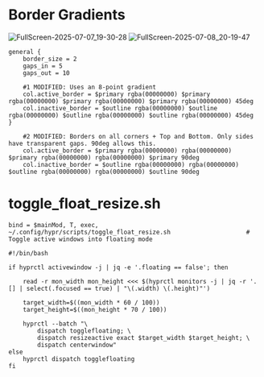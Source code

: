 # Border Gradients
![FullScreen-2025-07-07_19-30-28](https://github.com/user-attachments/assets/918430a6-56c5-4bcd-8117-6841ba0995df)
![FullScreen-2025-07-08_20-19-47](https://github.com/user-attachments/assets/49b9fede-a472-455f-aa1a-94a7d732a0b2)

`````
general {
    border_size = 2
    gaps_in = 5
    gaps_out = 10

    #1 MODIFIED: Uses an 8-point gradient
    col.active_border = $primary rgba(00000000) $primary rgba(00000000) $primary rgba(00000000) $primary rgba(00000000) 45deg
    col.inactive_border = $outline rgba(00000000) $outline rgba(00000000) $outline rgba(00000000) $outline rgba(00000000) 45deg
}
`````
`````
    #2 MODIFIED: Borders on all corners + Top and Bottom. Only sides have transparent gaps. 90deg allows this.
    col.active_border = $primary rgba(00000000) rgba(00000000) $primary rgba(00000000) rgba(00000000) $primary 90deg
    col.inactive_border = $outline rgba(00000000) rgba(00000000) $outline rgba(00000000) rgba(00000000) $outline 90deg

`````

# toggle_float_resize.sh

`````
bind = $mainMod, T, exec, ~/.config/hypr/scripts/toggle_float_resize.sh                     # Toggle active windows into floating mode
`````

`````
#!/bin/bash

if hyprctl activewindow -j | jq -e '.floating == false'; then

    read -r mon_width mon_height <<< $(hyprctl monitors -j | jq -r '.[] | select(.focused == true) | "\(.width) \(.height)"')

    target_width=$((mon_width * 60 / 100))
    target_height=$((mon_height * 70 / 100))

    hyprctl --batch "\
        dispatch togglefloating; \
        dispatch resizeactive exact $target_width $target_height; \
        dispatch centerwindow"
else
    hyprctl dispatch togglefloating
fi
`````
